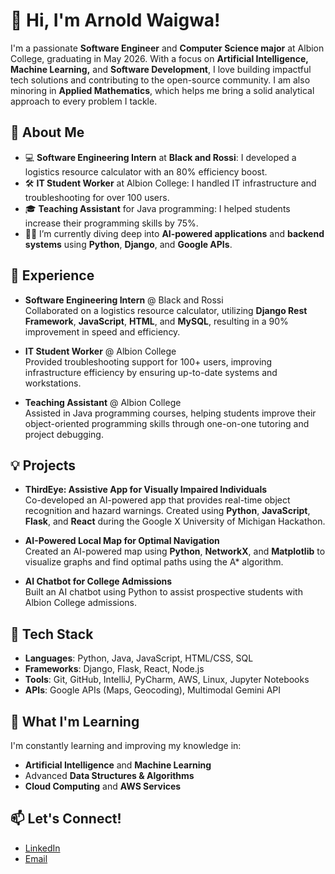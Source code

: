 # 👋 Hi, I'm Arnold Waigwa!

I'm a passionate **Software Engineer** and **Computer Science major** at Albion College, graduating in May 2026. With a focus on **Artificial Intelligence, Machine Learning,** and **Software Development**, I love building impactful tech solutions and contributing to the open-source community. I am also minoring in **Applied Mathematics**, which helps me bring a solid analytical approach to every problem I tackle.

## 🚀 About Me

- 💻 **Software Engineering Intern** at **Black and Rossi**: I developed a logistics resource calculator with an 80% efficiency boost.
- 🛠 **IT Student Worker** at Albion College: I handled IT infrastructure and troubleshooting for over 100 users.
- 🎓 **Teaching Assistant** for Java programming: I helped students increase their programming skills by 75%.
- 👨‍💻 I’m currently diving deep into **AI-powered applications** and **backend systems** using **Python**, **Django**, and **Google APIs**.

## 💼 Experience

- **Software Engineering Intern** @ Black and Rossi   
  Collaborated on a logistics resource calculator, utilizing **Django Rest Framework**, **JavaScript**, **HTML**, and **MySQL**, resulting in a 90% improvement in speed and efficiency.
  
- **IT Student Worker** @ Albion College  
  Provided troubleshooting support for 100+ users, improving infrastructure efficiency by ensuring up-to-date systems and workstations.

- **Teaching Assistant** @ Albion College  
  Assisted in Java programming courses, helping students improve their object-oriented programming skills through one-on-one tutoring and project debugging.

## 💡 Projects

- **ThirdEye: Assistive App for Visually Impaired Individuals**  
  Co-developed an AI-powered app that provides real-time object recognition and hazard warnings. Created using **Python**, **JavaScript**, **Flask**, and **React** during the Google X University of Michigan Hackathon.
  
- **AI-Powered Local Map for Optimal Navigation**  
  Created an AI-powered map using **Python**, **NetworkX**, and **Matplotlib** to visualize graphs and find optimal paths using the A* algorithm.
  
- **AI Chatbot for College Admissions**  
  Built an AI chatbot using Python to assist prospective students with Albion College admissions.

## 🔧 Tech Stack

- **Languages**: Python, Java, JavaScript, HTML/CSS, SQL  
- **Frameworks**: Django, Flask, React, Node.js  
- **Tools**: Git, GitHub, IntelliJ, PyCharm, AWS, Linux, Jupyter Notebooks  
- **APIs**: Google APIs (Maps, Geocoding), Multimodal Gemini API  

## 🌱 What I'm Learning

I'm constantly learning and improving my knowledge in:

- **Artificial Intelligence** and **Machine Learning**
- Advanced **Data Structures & Algorithms**
- **Cloud Computing** and **AWS Services**

## 📫 Let's Connect!

- [LinkedIn](https://www.linkedin.com/in/arnold-waigwa/)
- [Email](mailto:waigwaarnold@gmail.com)

